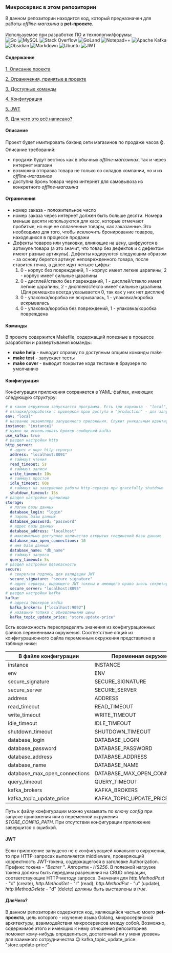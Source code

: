 ### Микросервис в этом репозитории

В данном репозитории находится код, который предназначен для работы *offline-магазина* в **pet-проекте**.<br>
<br>Используемое при разработке ПО и технологии/форумы:<br>
![Go](https://img.shields.io/badge/go-%2300ADD8.svg?style=for-the-badge&logo=go&logoColor=white)
![MySQL](https://img.shields.io/badge/mysql-%2300f.svg?style=for-the-badge&logo=mysql&logoColor=white)
![Stack Overflow](https://img.shields.io/badge/-Stackoverflow-FE7A16?style=for-the-badge&logo=stack-overflow&logoColor=white)
![GoLand](https://img.shields.io/badge/GoLand-0f0f0f?&style=for-the-badge&logo=goland&logoColor=white)
![Notepad++](https://img.shields.io/badge/Notepad++-90E59A.svg?style=for-the-badge&logo=notepad%2b%2b&logoColor=black)
![Apache Kafka](https://img.shields.io/badge/Apache%20Kafka-000?style=for-the-badge&logo=apachekafka)
![Obsidian](https://img.shields.io/badge/Obsidian-%23483699.svg?style=for-the-badge&logo=obsidian&logoColor=white)
![Markdown](https://img.shields.io/badge/markdown-%23000000.svg?style=for-the-badge&logo=markdown&logoColor=white)
![Ubuntu](https://img.shields.io/badge/Ubuntu-E95420?style=for-the-badge&logo=ubuntu&logoColor=white)
![JWT](https://img.shields.io/badge/JWT-black?style=for-the-badge&logo=JSON%20web%20tokens)

#### Содержание  
[1. Описание проекта](#описание)

[2. Ограничения, принятые в проекте](#ограничения)

[3. Доступные команды](#команды)

[4. Конфигурация](#конфигурация)

[5. JWT](#jwt)

[6. Для чего это всё написано?](#длячего)

#### Описание

Проект будет имитировать бэкэнд сети магазинов по продаже часов ⌚. Описание требований:
- продажи будут вестись как в обычных *offline-магазинах*, так и через интернет магазин
- возможна отправка товара не только со складов компании, но и из *offline-магазинов*
- доступна бронь товара через интернет для самовывоза из конкретного *offline-магазина*  

#### Ограничения
+ номер заказа - положительное число
+ номер заказа через интернет должен быть больше десяти. Номера меньше десяти используются для касс, которые отмечают пробитые, но еще не оплаченные товары, как заказанные. Это необходимо для того, чтобы исключить бронирование товаров, находящихся в процессе продажи
+ Дефекты товаров или упаковки, влияющие на цену, шифруются в артикуле товара (а это значит, что товар без дефектов и с дефектом имеют разные артикулы). Дефекты кодируются следующим образом - за основу берется артикул неповрежденного товара, после ставится точка, а далее идут четыре цифры:
  1. 0 - корпус без повреждений, 1 - корпус имеет легкие царапины, 2 - корпус имеет сильные царапины
  2. 0 - дисплей/стекло без повреждений, 1 - дисплей/стекло имеет легкие царапины, 2 - дисплей/стекло имеет сильные царапины. (Для ремешков всегда указывается 0, так как у них нет дисплея)
  3. 0 - упаковка/коробка не вскрывалась, 1 - упаковка/коробка вскрывалась
  4. 0 - упаковка/коробка без повреждений, 1 - упаковка/коробка повреждена

#### Команды

В проекте содержится Makefile, содержащий полезные в процессе разработки и развертывания команды:
+ **make help** - выводит справку по доступным опциям команды make
+ **make test** - запускает тесты
+ **make cover** - выводит покрытие кода тестами в браузере по умолчанию

#### Конфигурация

Конфигурация приложения сохраняется в YAML-файлах, имеющих следующую структуру:

```yaml
# в каком окружении запускается программа. Есть три варианта - "local", для обычной разработки, "debug" - для  
# отладки/разработки с проверкой прав доступа и "production" - для запуска на боевом сервере
env: "local"
# название экземпляра запущенного приложения. Служит уникальным идентификатором приложения в системе
instance: "instance1"
# нужно ли использовать брокер сообщений kafka
use_kafka: true
# раздел настройки http
http_server:
  # адрес и порт http-сервера
  address: "localhost:8091"
  # таймаут чтения
  read_timeout: 5s
  # таймаут записи
  write_timeout: 10s
  # таймаут простоя  
  idle_timeout: 60s
  # таймаут на завершение работы http-сервера при gracefully shutdown
  shutdown_timeout: 15s
# раздел настройки хранилища
storage:
  # логин базы данных
  database_login: "login"
  # пароль базы данных
  database_password: "password"
  # адрес базы данных
  database_address: "localhost"
  # максимально доступное количество открытых соединений базы данных
  database_max_open_connections: 10
  # имя базы данных
  database_name: "db_name"
  # таймаут запроса
  query_timeout: 5s
# раздел настройки безопасности
secure:
  # секретная подпись для валидации JWT
  secure_signature: "secure signature"
  # адрес сервера, выдающего JWT токены и имеющего право знать секретную подпись
  secure_server: "localhost:8095"
# раздел настройки kafka
kafka:
  # адреса брокеров kafka
  kafka_brokers: ["localhost:9092"]
  # название топика с обновлениями цены
  kafka_topic_update_price: "store.update-price"
```
Есть возможность переопределять значения из конфигурационных файлов переменными окружения. Соответствие опций из конфигурационного файла переменным окружения представлено в таблице ниже:

| В файле конфигурации          | Переменная окружения          |
|-------------------------------|-------------------------------|
| instance                      | INSTANCE                      |
| env                           | ENV                           |
| secure_signature              | SECURE_SIGNATURE              |
| secure_server                 | SECURE_SERVER                 |
| address                       | ADDRESS                       |
| read_timeout                  | READ_TIMEOUT                  |
| write_timeout                 | WRITE_TIMEOUT                 |
| idle_timeout                  | IDLE_TIMEOUT                  |
| shutdown_timeout              | SHUTDOWN_TIMEOUT              |
| database_login                | DATABASE_LOGIN                |
| database_password             | DATABASE_PASSWORD             |
| database_address              | DATABASE_ADDRESS              |
| database_name                 | DATABASE_NAME                 |
| database_max_open_connections | DATABASE_MAX_OPEN_CONNECTIONS |
| query_timeout                 | QUERY_TIMEOUT                 |
| kafka_brokers                 | KAFKA_BROKERS                 |
| kafka_topic_update_price      | KAFKA_TOPIC_UPDATE_PRICE      |

Путь к файлу конфигурации можно указывать по ключу *config* при запуске приложения или в переменной окружения *STORE_CONFIG_PATH*. При отсутствии конфигурации приложение завершится с ошибкой.

#### JWT

Если приложение запущено не с конфигурацией локального окружения, то при HTTP-запросах выполняется middleware, проверяющий корректность JWT-токена, содержащегося в заголовке Authorization. Префикс токена - *"Bearer "*. Алгоритм - *HS256*. В полезной нагрузке токена должны быть переданы разрешения на CRUD операции, соответствующие HTTP-методу запроса. Значения для *http.MethodPost* - "c" (create), *http.MethodGet* - "r" (read), *http.MethodPut* - "u" (update), *http.MethodDelete* - "d" (delete) должны быть выставлены в *true*.

#### ДляЧего?

В данном репозитории содержится код, являющийся частью моего **pet-проекта**, цель которого - изучение языка Golang, микросервисной архитектуры, взаимодействия микросервисов между собой. Возможно, содержимое этого и имеющих к нему отношения репозиториев поможет кому-нибудь определиться, достаточный ли у меня уровень для взаимного сотрудничества 😉
kafka_topic_update_price: "store.update-price"
